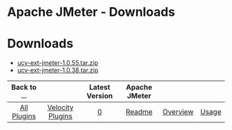 
Apache JMeter - Downloads
=========================

# Downloads

- [ucv-ext-jmeter-1.0.55.tar.zip](https://raw.githubusercontent.com/UrbanCode/IBM-UCV-PLUGINS/main/files/ucv-ext-jmeter/ucv-ext-jmeter-1.0.55.tar.zip)
- [ucv-ext-jmeter-1.0.38.tar.zip](https://raw.githubusercontent.com/UrbanCode/IBM-UCV-PLUGINS/main/files/ucv-ext-jmeter/ucv-ext-jmeter-1.0.38.tar.zip)

|Back to ...||Latest Version|Apache JMeter |||
| :---: | :---: | :---: | :---: | :---: | :---: |
|[All Plugins](../../index.md)|[Velocity Plugins](../README.md)|[0](https://raw.githubusercontent.com/UrbanCode/IBM-UCV-PLUGINS/main/files/ucv-ext-jmeter/ucv-ext-jmeter-1.0.55.tar.zip)|[Readme](README.md)|[Overview](overview.md)|[Usage](usage.md)|
